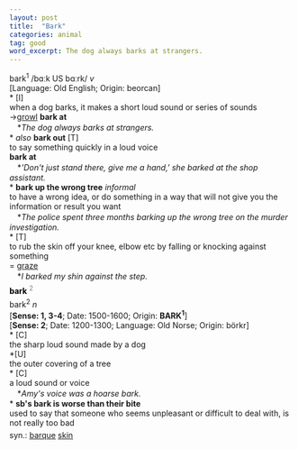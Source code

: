 ```yaml
---
layout: post
title:  "Bark"
categories: animal
tag: good
word_excerpt: The dog always barks at strangers.
---
```

<DIV style="MARGIN: 0px 0px 5px">bark<SUP>1</SUP> /bɑːk US bɑːrk/ <I>v</I> <BR>[Language: Old English; Origin: beorcan]<BR>* [I] <BR>when a dog barks, it makes a short loud sound or series of sounds<BR>→<A href="{{ site.baseurl }}/growl"><U>growl</U></A> <B>bark at</B><BR>　*<I>The dog always barks at strangers.</I><BR>* <I>also</I> <B>bark out</B> [T]<BR>to say something quickly in a loud voice<BR><B>bark at</B><BR>　*<I>'Don't just stand there, give me a hand,' she barked at the shop assistant.</I><BR>* <B>bark up the wrong tree</B> <I>informal</I> <BR>to have a wrong idea, or do something in a way that will not give you the information or result you want<BR>　*<I>The police spent three months barking up the wrong tree on the murder investigation.</I><BR>* [T] <BR>to rub the skin off your knee, elbow etc by falling or knocking against something<BR>= <A href="{{ site.baseurl }}/graze"><U>graze</U></A><BR>　*<I>I barked my shin against the step.</I></DIV>
<DIV style="COLOR: #808080; MARGIN: 0px 0px 5px; LINE-HEIGHT: normal"><SPAN style="FONT-SIZE: 10.5pt; COLOR: #000000; LINE-HEIGHT: normal"><B>bark</B></SPAN> <SUP style="FONT-SIZE: 83%; LINE-HEIGHT: normal">2</SUP> </DIV>
<DIV style="MARGIN: 0px 0px 5px">bark<SUP>2</SUP> <I>n</I> <BR>[<B>Sense: 1, 3-4</B>; Date: 1500-1600; Origin: <B>BARK<SUP>1</SUP></B>]<BR>[<B>Sense: 2</B>; Date: 1200-1300; Language: Old Norse; Origin: börkr]<BR>* [C] <BR>the sharp loud sound made by a dog<BR>*[U] <BR>the outer covering of a tree<BR>* [C] <BR>a loud sound or voice<BR>　*<I>Amy's voice was a hoarse bark.</I><BR>* <B>sb's bark is worse than their bite</B><BR>used to say that someone who seems unpleasant or difficult to deal with, is not really too bad</DIV>
<DIV style="MARGIN: 0px 0px 5px">
<DIV style="MARGIN: 4px 0px">syn.: <A href="{{ site.baseurl }}/barque"><U>barque</U></A> <A href="{{ site.baseurl }}/skin"><U>skin</U></A></DIV></DIV>
